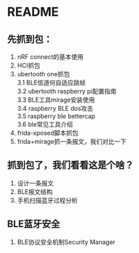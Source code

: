 ﻿# README
## 先抓到包：
1. nRF connect的基本使用</br>
2. HCI抓包</br>
3. ubertooth one抓包</br>
    3.1 BLE信道何自适应跳帧</br>
    3.2 ubertooth raspberry pi配置指南</br>
    3.3 BLE工具mirage安装使用</br>
    3.4 raspberry BLE dos攻击</br>
    3.5 raspberry ble bettercap</br>
    3.6 ble常见工具介绍</br>
4. frida-xposed脚本抓包</br>
5. frida+mirage抓一条报文，我们对比一下

## 抓到包了，我们看看这是个啥？
1. 设计一条报文</br>
2. BLE报文结构</br>
3. 手机扫描蓝牙过程分析</br>

## BLE蓝牙安全
1. BLE协议安全机制Security Manager</br>

